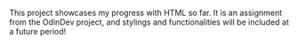 This project showcases my progress with HTML so far. It is an assignment from the OdinDev project, and stylings and functionalities will be included at a future period!
